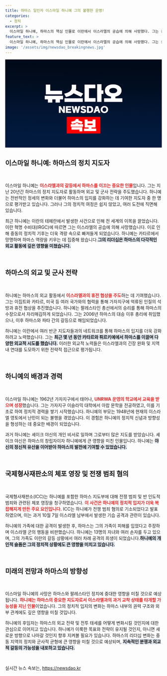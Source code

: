 ```yaml
---
title: 하마스 일인자 이스마일 하니예 그의 불행한 운명!
categories:
  - 정치
excerpt: >
  이스마일 하니예, 하마스의 핵심 인물로 이란에서 이스라엘의 공습에 의해 사망했다. 그는 중동의 긴장 속에서 휴전 협상을 주도하며, 국제형사재판소의 전쟁범죄 혐의에도 직면한 복잡한 인물이다. 그의 정치적 여정과 최후에 대한 진실이 궁금하다.
feature_text: >
  이스마일 하니예, 하마스의 핵심 인물로 이란에서 이스라엘의 공습에 의해 사망했다. 그는 중동의 긴장 속에서 휴전 협상을 주도하며, 국제형사재판소의 전쟁범죄 혐의에도 직면한 복잡한 인물이다. 그의 정치적 여정과 최후에 대한 진실이 궁금하다.
image: '/assets/img/newsdao_breakingnews.jpg'
---
```


<p><img src="/assets/img/newsdao_breakingnews.jpg" alt="ontimetimes 속보" /></p>

<h2 data-ke-size="size26">이스마일 하니예: 하마스의 정치 지도자</h2>

<p data-ke-size="size16">&nbsp;</p>

<p>이스마일 하니예는 <b><span style="color: #ee2323;">이스라엘과의 갈등에서 하마스를 이끄는 중요한 인물</span></b>입니다. 그는 지난 20년간 하마스의 정치 지도자로 활동하며 외교 및 군사 전략을 주도했습니다. 하니예는 전반적인 정세의 변화와 더불어 하마스의 입지를 강화하는 데 기여한 지도자 중 한 명으로 평가받고 있습니다. 그러나 그의 정치적 여정은 쉽지 않았고, 여러 도전에 직면해 있습니다. </p>

<p>최근 하니예는 이란의 테헤란에서 발생한 사건으로 인해 전 세계의 이목을 끌었습니다. 이란 혁명 수비대(IRGC)에 따르면 그는 이스라엘의 공습에 의해 사망했습니다. 이로 인해 중동의 정치적 기후는 더욱 격랑 속으로 빠져들게 되었습니다. 하니예는 카타르에서 망명하며 하마스 역량을 키우는 데 집중해 왔습니다.<b><span style="background-color: #21538527;">그의 리더십은 하마스의 다각적인 외교 활동에 깊은 영향을 미쳤습니다.</span></b></p>

<p data-ke-size="size16">&nbsp;</p>

<h2 data-ke-size="size26">하마스의 외교 및 군사 전략</h2>

<p data-ke-size="size16">&nbsp;</p>

<p>하니예는 하마스의 외교 활동에서 <b><span style="color: #ee2323;">이스라엘과의 휴전 협상을 주도</span></b>하는 데 기여했습니다. 그는 이집트와 카타르, 미국 등 여러 국가와의 협력을 통해 가자지구에 억류된 인질의 석방과 휴전 협상을 추진했습니다. 하니예는 팔레스타인 총선에서의 승리를 통해 하마스의 수장으로서 자리매김하게 되었습니다. 그는 2006년 하마스의 대승 이후 총리에 취임했으나, 이후 하마스와 파타 간의 갈등으로 해임되었습니다.</p>

<p>하니예는 이란에서 여러 반군 지도자들과의 네트워크를 통해 하마스의 입지를 더욱 강화하려고 노력했습니다. 그는 <b><span style="background-color: #21538527;">최근 몇 년 동안 카타르와 튀르키예에서 하마스를 이끌며 다양한 외교적 시도를 했습니다.</span></b> 이러한 외교적 노력들은 이스라엘과의 긴장 완화 및 지역 내 연대를 도모하기 위한 전략적 접근으로 평가됩니다.</p>

<p data-ke-size="size16">&nbsp;</p>

<h2 data-ke-size="size26">하니예의 배경과 경력</h2>

<p data-ke-size="size16">&nbsp;</p>

<p>이스마일 하니예는 1962년 가자지구에서 태어나, <b><span style="color: #ee2323;">UNRWA 운영의 학교에서 교육을 받으며 성장</span></b>했습니다. 그는 가자지구 이슬라믹 대학에서 아랍 문학을 전공하였고, 이를 기초로 하여 정치적 경력을 쌓기 시작했습니다. 하니예의 부모는 1948년에 현재의 이스라엘 영토에서 난민이 되는 불행을 겪었습니다. 이 경험은 하니예의 정치적 신념과 방향성을 형성하는 데 중요한 배경이 되었습니다. </p>

<p>과거 하니예는 셰이크 야신의 개인 비서로 일하며 그로부터 많은 지도를 받았습니다. 셰이크 야신은 하마스의 창립자이자 하니예에게 큰 영향을 미친 인물입니다. 하니예는 <b><span style="background-color: #21538527;">야신의 정신적 유산을 이어받아 하마스의 발전에 기여할 수 있었습니다.</span></b></p>

<p data-ke-size="size16">&nbsp;</p>

<h2 data-ke-size="size26">국제형사재판소의 체포 영장 및 전쟁 범죄 혐의</h2>

<p data-ke-size="size16">&nbsp;</p>

<p>국제형사재판소(ICC)는 하니예를 포함한 하마스 지도부에 대해 전쟁 범죄 및 반 인도적 범죄와 관련된 체포 영장을 청구하였습니다. <b><span style="color: #ee2323;">이 사건은 하니예의 정치적 입지가 더욱 복잡해지게 만든 주요 요인입니다.</span></b> ICC는 하니예가 전쟁 범죄 혐의로 기소되었다고 발표하였으며, 이는 과거 10월 7일 이스라엘 남부에서 발생한 기습 공격과 관련이 있습니다.</p>

<p>하니예의 가족에 대한 공격이 발생한 후, 하마스는 그의 가족이 피해를 입었다고 주장하며 이스라엘 군의 행동을 비판했습니다. 하니예는 13명의 자녀와 여러 손자를 두고 있으며, 그의 가족도 이란의 갈등 상황에서 여러 차례 공격의 희생이 되었습니다.<b><span style="background-color: #21538527;">하니예의 개인적 슬픔은 그의 정치적 상황에도 큰 영향을 미치고 있습니다.</span></b></p>

<p data-ke-size="size16">&nbsp;</p>

<h2 data-ke-size="size26">미래의 전망과 하마스의 방향성</h2>

<p data-ke-size="size16">&nbsp;</p>

<p>이스마일 하니예의 사망은 하마스와 팔레스타인 정치에 중대한 영향을 미칠 것으로 예상됩니다. <b><span style="color: #ee2323;">하니예는 하마스의 중요한 지도자로서 이스라엘과의 과거 교착 상태를 타개할 가능성을 지닌 인물</span></b>이었습니다. 그의 정치적 입지의 변화는 하마스 내부의 권력 구조와 외부 관계에도 깊은 영향을 미칠 것입니다.</p>

<p>하니예의 후임자는 하마스의 외교 전략 및 전투 태세를 어떻게 변화시킬 것인지에 대한 관심으로 이어지고 있습니다. 하니예가 이룩한 목표와 전략이 유지될 것인지, 아니면 새로운 방향으로 나아갈 것인지 향후 지켜볼 필요가 있습니다. 하마스의 리더십 변화는 중동 지역의 정치와 군사적 균형에 큰 영향을 미칠 것으로 예상되며, <b><span style="background-color: #21538527;">지속적인 분쟁과 외교적 갈등의 가능성을 내포하고 있습니다.</span></b></p>

<p data-ke-size="size16">&nbsp;</p>
실시간 뉴스 속보는, <a href="https://newsdao.kr" rel="dofollow">https://newsdao.kr</a>


